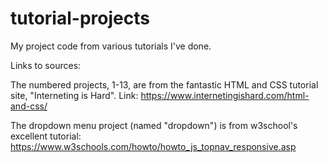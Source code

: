 # tutorial-projects
My project code from various tutorials I've done.

Links to sources:

The numbered projects, 1-13, are from the fantastic HTML and CSS tutorial site, "Interneting is Hard". Link: https://www.internetingishard.com/html-and-css/

The dropdown menu project (named "dropdown") is from w3school's excellent tutorial: https://www.w3schools.com/howto/howto_js_topnav_responsive.asp

